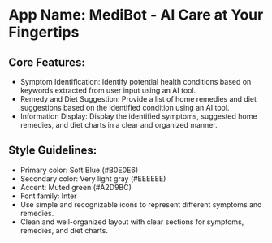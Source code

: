 # **App Name**: MediBot - AI Care at Your Fingertips

## Core Features:

- Symptom Identification: Identify potential health conditions based on keywords extracted from user input using an AI tool.
- Remedy and Diet Suggestion: Provide a list of home remedies and diet suggestions based on the identified condition using an AI tool.
- Information Display: Display the identified symptoms, suggested home remedies, and diet charts in a clear and organized manner.

## Style Guidelines:

- Primary color: Soft Blue (#B0E0E6)
- Secondary color: Very light gray (#EEEEEE)
- Accent: Muted green (#A2D9BC)
- Font family: Inter
- Use simple and recognizable icons to represent different symptoms and remedies.
- Clean and well-organized layout with clear sections for symptoms, remedies, and diet charts.